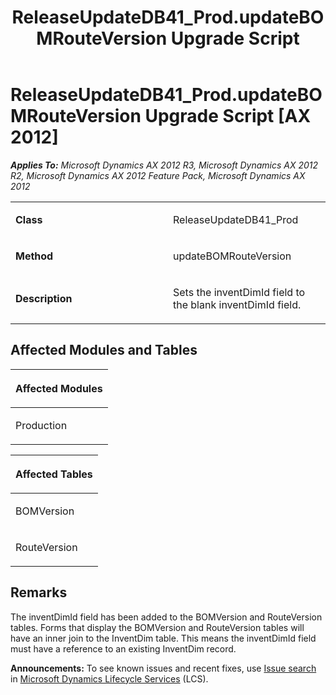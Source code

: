 ﻿---
title: ReleaseUpdateDB41_Prod.updateBOMRouteVersion Upgrade Script
TOCTitle: ReleaseUpdateDB41_Prod.updateBOMRouteVersion Upgrade Script
ms:assetid: 8e7d99e7-4d5c-f2d5-571b-19ae22b3d698
ms:mtpsurl: https://msdn.microsoft.com/en-us/library/JJ736507(v=AX.60)
ms:contentKeyID: 49709696
ms.date: 05/18/2015
mtps_version: v=AX.60
---

# ReleaseUpdateDB41\_Prod.updateBOMRouteVersion Upgrade Script [AX 2012]


_**Applies To:** Microsoft Dynamics AX 2012 R3, Microsoft Dynamics AX 2012 R2, Microsoft Dynamics AX 2012 Feature Pack, Microsoft Dynamics AX 2012_

<table>
<colgroup>
<col style="width: 50%" />
<col style="width: 50%" />
</colgroup>
<tbody>
<tr class="odd">
<td><p><strong>Class</strong></p></td>
<td><p>ReleaseUpdateDB41_Prod</p></td>
</tr>
<tr class="even">
<td><p><strong>Method</strong></p></td>
<td><p>updateBOMRouteVersion</p></td>
</tr>
<tr class="odd">
<td><p><strong>Description</strong></p></td>
<td><p>Sets the inventDimId field to the blank inventDimId field.</p></td>
</tr>
</tbody>
</table>


## Affected Modules and Tables

<table>
<colgroup>
<col style="width: 100%" />
</colgroup>
<thead>
<tr class="header">
<th><p>Affected Modules</p></th>
</tr>
</thead>
<tbody>
<tr class="odd">
<td><p>Production</p></td>
</tr>
</tbody>
</table>


<table>
<colgroup>
<col style="width: 100%" />
</colgroup>
<thead>
<tr class="header">
<th><p>Affected Tables</p></th>
</tr>
</thead>
<tbody>
<tr class="odd">
<td><p>BOMVersion</p></td>
</tr>
<tr class="even">
<td><p>RouteVersion</p></td>
</tr>
</tbody>
</table>


## Remarks

The inventDimId field has been added to the BOMVersion and RouteVersion tables. Forms that display the BOMVersion and RouteVersion tables will have an inner join to the InventDim table. This means the inventDimId field must have a reference to an existing InventDim record.

  
**Announcements:** To see known issues and recent fixes, use [Issue search](http://go.microsoft.com/fwlink/?linkid=389258) in [Microsoft Dynamics Lifecycle Services](http://go.microsoft.com/fwlink/?linkid=306505) (LCS).

